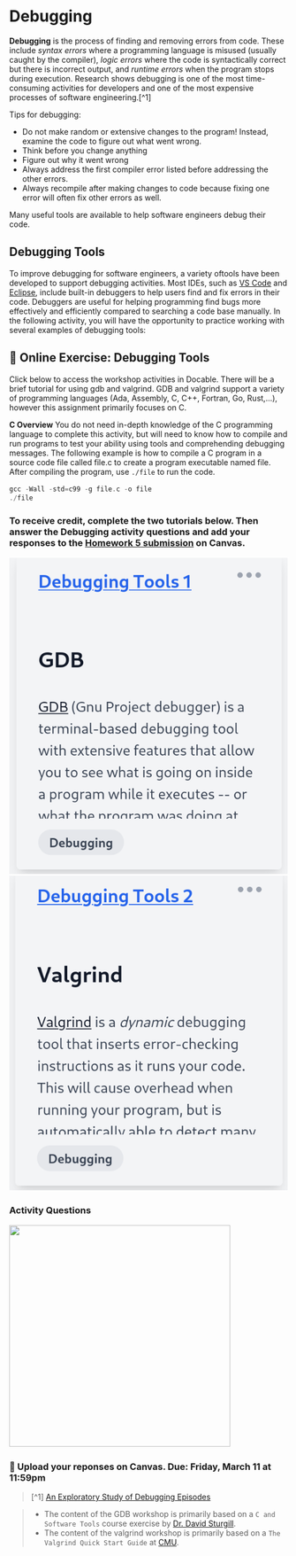 # Debugging

**Debugging** is the process of finding and removing errors from code. These include _syntax errors_ where a programming language is misused (usually caught by the compiler), _logic errors_ where the code is syntactically correct but there is incorrect output, and _runtime errors_ when the program stops during execution. Research shows debugging is one of the most time-consuming activities for developers and one of the most expensive processes of software engineering.[^1]

Tips for debugging:
- Do not make random or extensive changes to the program! Instead, examine the code to figure out what went wrong.
- Think before you change anything
- Figure out why it went wrong
- Always address the first compiler error listed before addressing the other errors.
- Always recompile after making changes to code because fixing one error will often fix other errors as well.

Many useful tools are available to help software engineers debug their code. 

## Debugging Tools

To improve debugging for software engineers, a variety oftools have been developed to support debugging activities. Most IDEs, such as [VS Code](https://code.visualstudio.com/docs/editor/debugging) and [Eclipse](https://www.eclipse.org/community/eclipse_newsletter/2017/june/article1.php), include built-in debuggers to help users find and fix errors in their code. Debuggers are useful for helping programming find bugs more effectively and efficiently compared to searching a code base manually. In the following activity, you will have the opportunity to practice working with several examples of debugging tools:


## 📒 Online Exercise: Debugging Tools

Click below to access the workshop activities in Docable. There will be a brief tutorial for using gdb and valgrind. GDB and valgrind support a variety of programming languages (Ada, Assembly, C, C++, Fortran, Go, Rust,...), however this assignment primarily focuses on C. 

**C Overview**
You do not need in-depth knowledge of the C programming language to complete this activity, but will need to know how to compile and run programs to test your ability using tools and comprehending debugging messages. The following example is how to compile a C program in a source code file called file.c to create a program executable named file. After compiling the program, use `./file` to run the code. 

```c
gcc -Wall -std=c99 -g file.c -o file
./file
```

### To receive credit, complete the two tutorials below. Then answer the Debugging activity questions and add your responses to the [Homework 5 submission](https://canvas.vt.edu/courses/145256/assignments/1384322) on Canvas.

<a href="https://devops.docable.cloud/dcbrown/v/6214036d5872b78ccff4fea3">
<img src="resources/imgs/gdb-preview.png">
</a>

<a href="https://devops.docable.cloud/dcbrown/v/62223149362731820848f3af">
<img src="resources/imgs/valgrind-preview.png">
</a>

### Activity Questions

<a href="https://devops.docable.cloud/dcbrown/v/62228104362731820848f3f6">
<img src="resources/imgs/vi2.png" width="400" height="400" />
</a>

### 📝 Upload your reponses on Canvas. Due: Friday, March 11 at 11:59pm

> [^1] [An Exploratory Study of Debugging Episodes](https://arxiv.org/pdf/2105.02162.pdf)

> * The content of the GDB workshop is primarily based on a `C and Software Tools` course exercise by [Dr. David Sturgill](https://www.csc.ncsu.edu/people/dbsturgi).
> * The content of the valgrind workshop is primarily based on a `The Valgrind Quick Start Guide` at [CMU](https://www.cs.cmu.edu/afs/cs.cmu.edu/project/cmt-40/Nice/RuleRefinement/bin/valgrind-3.2.0/docs/html/index.html).
